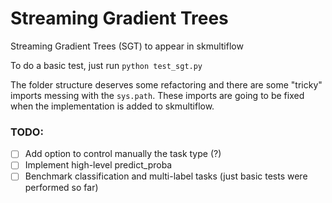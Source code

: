 # Streaming Gradient Trees

Streaming Gradient Trees (SGT) to appear in skmultiflow

To do a basic test, just run `python test_sgt.py`

The folder structure deserves some refactoring and there are some "tricky" imports messing with the `sys.path`. These imports are going to be fixed when the implementation is added to skmultiflow.

### TODO:

- [ ] Add option to control manually the task type (?)
- [ ] Implement high-level predict_proba
- [ ] Benchmark classification and multi-label tasks (just basic tests were performed so far)

